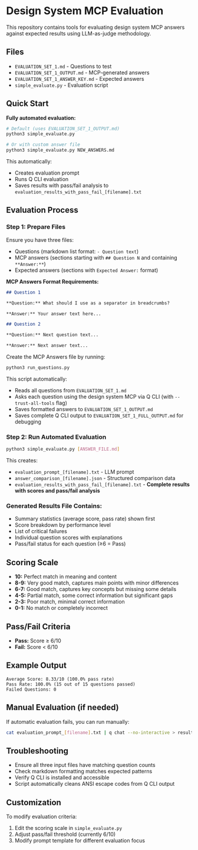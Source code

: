 # Design System MCP Evaluation

This repository contains tools for evaluating design system MCP answers against expected results using LLM-as-judge methodology.

## Files

- `EVALUATION_SET_1.md` - Questions to test
- `EVALUATION_SET_1_OUTPUT.md` - MCP-generated answers
- `EVALUATION_SET_1_ANSWER_KEY.md` - Expected answers
- `simple_evaluate.py` - Evaluation script

## Quick Start

**Fully automated evaluation:**
```bash
# Default (uses EVALUATION_SET_1_OUTPUT.md)
python3 simple_evaluate.py

# Or with custom answer file
python3 simple_evaluate.py NEW_ANSWERS.md
```

This automatically:
- Creates evaluation prompt
- Runs Q CLI evaluation 
- Saves results with pass/fail analysis to `evaluation_results_with_pass_fail_[filename].txt`

## Evaluation Process

### Step 1: Prepare Files
Ensure you have three files:
- Questions (markdown list format: `- Question text`)
- MCP answers (sections starting with `## Question N` and containing `**Answer:**`)
- Expected answers (sections with `Expected Answer:` format)

**MCP Answers Format Requirements:**
```markdown
## Question 1

**Question:** What should I use as a separator in breadcrumbs?

**Answer:** Your answer text here...

## Question 2

**Question:** Next question text...

**Answer:** Next answer text...
```

Create the MCP Answers file by running:
```bash
python3 run_questions.py
```

This script automatically:
- Reads all questions from `EVALUATION_SET_1.md`
- Asks each question using the design system MCP via Q CLI (with `--trust-all-tools` flag)
- Saves formatted answers to `EVALUATION_SET_1_OUTPUT.md`
- Saves complete Q CLI output to `EVALUATION_SET_1_FULL_OUTPUT.md` for debugging

### Step 2: Run Automated Evaluation
```bash
python3 simple_evaluate.py [ANSWER_FILE.md]
```

This creates:
- `evaluation_prompt_[filename].txt` - LLM prompt
- `answer_comparison_[filename].json` - Structured comparison data
- `evaluation_results_with_pass_fail_[filename].txt` - **Complete results with scores and pass/fail analysis**

### Generated Results File Contains:
- Summary statistics (average score, pass rate) shown first
- Score breakdown by performance level  
- List of critical failures
- Individual question scores with explanations
- Pass/fail status for each question (≥6 = Pass)

## Scoring Scale

- **10:** Perfect match in meaning and content
- **8-9:** Very good match, captures main points with minor differences
- **6-7:** Good match, captures key concepts but missing some details
- **4-5:** Partial match, some correct information but significant gaps
- **2-3:** Poor match, minimal correct information
- **0-1:** No match or completely incorrect

## Pass/Fail Criteria

- **Pass:** Score ≥ 6/10
- **Fail:** Score < 6/10

## Example Output

```
Average Score: 8.33/10 (100.0% pass rate)
Pass Rate: 100.0% (15 out of 15 questions passed)
Failed Questions: 0
```

## Manual Evaluation (if needed)

If automatic evaluation fails, you can run manually:
```bash
cat evaluation_prompt_[filename].txt | q chat --no-interactive > results.txt
```

## Troubleshooting

- Ensure all three input files have matching question counts
- Check markdown formatting matches expected patterns
- Verify Q CLI is installed and accessible
- Script automatically cleans ANSI escape codes from Q CLI output

## Customization

To modify evaluation criteria:
1. Edit the scoring scale in `simple_evaluate.py`
2. Adjust pass/fail threshold (currently 6/10)
3. Modify prompt template for different evaluation focus
